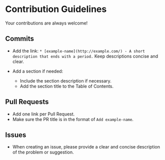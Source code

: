 # Contribution Guidelines

Your contributions are always welcome!

## Commits

- Add the link: `* [example-name](http://example.com/) - A short description that ends with a period.`
  Keep descriptions concise and clear.

- Add a section if needed:
    - Include the section description if necessary.
    - Add the section title to the Table of Contents.

## Pull Requests

- Add one link per Pull Request.
- Make sure the PR title is in the format of `Add example-name`.

## Issues

- When creating an issue, please provide a clear and concise description of the problem or suggestion.
